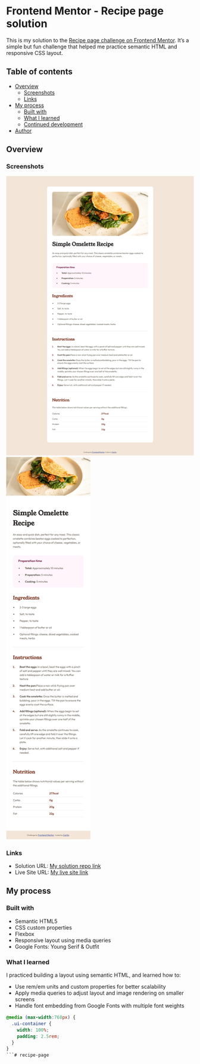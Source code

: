 # Frontend Mentor - Recipe page solution

This is my solution to the [Recipe page challenge on Frontend Mentor](https://www.frontendmentor.io/challenges/recipe-page-KiTsR8QQKm). It’s a simple but fun challenge that helped me practice semantic HTML and responsive CSS layout.

## Table of contents

- [Overview](#overview)
  - [Screenshots](#screenshots)
  - [Links](#links)
- [My process](#my-process)
  - [Built with](#built-with)
  - [What I learned](#what-i-learned)
  - [Continued development](#continued-development)
- [Author](#author)

## Overview

### Screenshots

![Desktop Screenshot of my solution](./assets/images/desktop-screenshot.png)
![Mobile Screenshot of my solution](./assets/images/mobile-screenshot.png)

### Links

- Solution URL: [My solution repo link](https://github.com/carodg09/recipe-page)
- Live Site URL: [My live site link](https://carodg09.github.io/recipe-page)

## My process

### Built with

- Semantic HTML5
- CSS custom properties
- Flexbox
- Responsive layout using media queries
- Google Fonts: Young Serif & Outfit

### What I learned

I practiced building a layout using semantic HTML, and learned how to:

- Use rem/em units and custom properties for better scalability
- Apply media queries to adjust layout and image rendering on smaller screens
- Handle font embedding from Google Fonts with multiple font weights

```css
@media (max-width:768px) {
  .ui-container {
    width: 100%;
    padding: 2.5rem;
  }
}
```#   r e c i p e - p a g e 
 
 